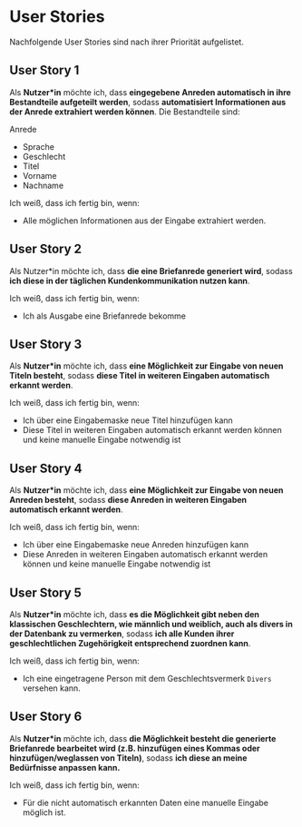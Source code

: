 # User Stories
Nachfolgende User Stories sind nach ihrer Priorität aufgelistet.

## User Story 1
Als **Nutzer*in** möchte ich, dass **eingegebene Anreden automatisch in ihre Bestandteile aufgeteilt werden**, sodass **automatisiert Informationen aus der Anrede extrahiert werden können**. Die Bestandteile sind:

 Anrede
* Sprache
* Geschlecht
* Titel
* Vorname
* Nachname

Ich weiß, dass ich fertig bin, wenn:
* Alle möglichen Informationen aus der Eingabe extrahiert werden.

## User Story 2
Als Nutzer*in möchte ich, dass **die eine Briefanrede generiert wird**, sodass **ich diese in der täglichen Kundenkommunikation nutzen kann**.

Ich weiß, dass ich fertig bin, wenn:
* Ich als Ausgabe eine Briefanrede bekomme


## User Story 3
Als **Nutzer*in** möchte ich, dass **eine Möglichkeit zur Eingabe von neuen Titeln besteht**, sodass **diese Titel in weiteren Eingaben automatisch erkannt werden**. 

Ich weiß, dass ich fertig bin, wenn:
* Ich über eine Eingabemaske neue Titel hinzufügen kann
* Diese Titel in weiteren Eingaben automatisch erkannt werden können und keine manuelle Eingabe notwendig ist


## User Story 4
Als **Nutzer*in** möchte ich, dass **eine Möglichkeit zur Eingabe von neuen Anreden besteht**, sodass **diese Anreden in weiteren Eingaben automatisch erkannt werden**. 

Ich weiß, dass ich fertig bin, wenn:
* Ich über eine Eingabemaske neue Anreden hinzufügen kann
* Diese Anreden in weiteren Eingaben automatisch erkannt werden können und keine manuelle Eingabe notwendig ist


## User Story 5
Als **Nutzer*in** möchte ich, dass **es die Möglichkeit gibt neben den klassischen Geschlechtern, wie männlich und weiblich, auch als divers in der Datenbank zu vermerken**, sodass **ich alle Kunden ihrer geschlechtlichen Zugehörigkeit entsprechend zuordnen kann**.

Ich weiß, dass ich fertig bin, wenn:
* Ich eine eingetragene Person mit dem Geschlechtsvermerk `Divers` versehen kann.


## User Story 6
Als **Nutzer*in** möchte ich, dass **die Möglichkeit besteht die generierte Briefanrede bearbeitet wird (z.B. hinzufügen eines Kommas oder hinzufügen/weglassen von Titeln)**, sodass **ich diese an meine Bedürfnisse anpassen kann.** 

Ich weiß, dass ich fertig bin, wenn:
* Für die nicht automatisch erkannten Daten eine manuelle Eingabe möglich ist.